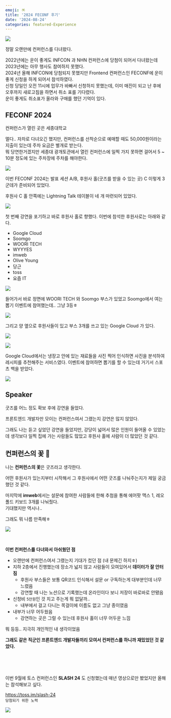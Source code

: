 ```yaml
---
emoji: 🪅
title: '2024 FECONF 후기'
date: '2024-08-24'
categories: featured-Experience
---
```


![](1.jpeg)

정말 오랜만에 컨퍼런스를 다녀왔다.

2022년에는 운이 좋게도 INFCON 과 NHN 컨퍼런스에 당첨이 되어서 다녀왔는데 2023년에는 아무 행사도 참여하지 못했다. <br/>
2024년 올해 INFCON에 당첨되지 못했지만 Frontend 컨퍼런스인 FECONF에 운이 좋게 신청을 하게 되어서 참석하였다. <br/>
신청 당일인 오전 11시에 업무가 바빠서 신청하지 못했는데, 이미 매진이 되고 난 후에 오후까지 새로고침을 하면서 취소 표를 기다렸다. <br/>
운이 좋게도 취소표가 올라와 구매를 했던 기억이 있다.

## FECONF 2024

컨퍼런스가 열린 곳은 세종대학교

멀다.. 자차로 다녀오긴 했지만, 컨퍼런스를 선착순으로 예매할 때도 50,000원이라는 지출이 있는데 주차 요금은 별개로 받는다. <br/>
뭐 당연한거겠지만 세종대 광개토관에서 열린 컨퍼런스에 일찍 가지 못하면 걸어서 5 ~ 10분 정도에 있는 주차장에 주차를 해야한다.

![](2.jpeg)

이번 FECONF 2024는 발표 세션 A/B, 후원사 홀(굿즈를 받을 수 있는 곳) C 이렇게 3군데가 준비되어 있었다. 

후원사 C 홀 안쪽에는 Lightning Talk 테이블이 네 개 마련되어 있었다.

![](3.jpeg)

첫 번째 강연을 포기하고 바로 후원사 홀로 향했다. 이번에 참석한 후원사로는 아래와 같다.

- Google Cloud
- Soomgo
- WOORI TECH
- WYYYES
- imweb
- Olive Young
- 당근
- toss
- 요즘 IT

![](4.jpeg)

들어가서 바로 정면에 WOORI TECH 와 Soomgo 부스가 있었고 Soomgo에서 여는 뽑기 이벤트에 참여했는데.. 그냥 3등ㅎ

![](7.jpeg)

그리고 양 옆으로 후원사들이 있고 부스 3개를 쓰고 있는 Google Cloud 가 있다.

![](5.jpeg)

![](6.jpeg)

Google Cloud에서는 냉장고 안에 있는 재료들을 사진 찍어 인식하면 사진을 분석하여 레시피를 추천해주는 서비스였다.
이벤트에 참여하면 뽑기를 할 수 있는데 거기서 스포츠 백을 받았다.

![](8.jpeg)

## Speaker

굿즈를 어느 정도 확보 후에 강연을 들었다. 

프론트엔드 개발자만 모이는 컨퍼런스여서 그랬는지 강연은 많지 않았다.

그래도 나는 듣고 싶었던 강연을 들었지만, 강당이 넓어서 많은 인원이 들어올 수 있었는데 생각보다 일찍 집에 가는 사람들도 많았고 후원사 홀에 사람이 더 많았던 것 같다.

## 컨퍼런스의 꽃 🌼

나는 **컨퍼런스의 꽃**은 굿즈라고 생각한다.

어떤 후원사가 있는지부터 시작해서 그 후원사에서 어떤 굿즈를 나눠주는지가 제일 궁금했던 것 같다.

마지막에 **imweb**에서는 설문에 참여한 사람들에 한해 추첨을 통해 에어팟 맥스 1, 레오폴드 키보드 3개를 나눠줬다. <br/>
기대했지만 역시나..<br/>

그래도 뭐 나름 만족해ㅎ

![](10.jpeg)

<br/>

**이번 컨퍼런스를 다녀와서 아쉬웠던 점**
- 오랜만에 컨퍼런스여서 그랬는지 기대가 컸던 점 (내 문제긴 하지ㅎ)
- 지하 2층에서 진행했는데 장소가 넓지 않고 사람들이 모여있어서 **데이터가 잘 안터짐**
  - 후원사 부스들은 보통 QR코드 인식해서 설문 or 구독하는게 대부분인데 너무 느렸음
  - 강연할 때 나는 노션으로 기록했는데 온라인이다 보니 저장이 바로바로 안됐음
- 신청비 `5만원`인 것 치고 주는게 뭐 없달까..
  - 내부에서 걸고 다니는 목걸이에 이름도 없고 그냥 종이였음
- 내부가 너무 어두웠음
  - 강연하는 곳은 그럴 수 있는데 후원사 홀이 너무 어두운 느낌

뭐 등등.. 지극히 개인적인 내 생각이었음

**그래도 같은 직군인 프론트엔드 개발자들끼리 모여서 컨퍼런스를 하니까 재밌었던 것 같았다.**

<br/>
<br/>
<br/>

이번 9월에 토스 컨퍼런스인 **SLASH 24** 도 신청했는데 매년 영상으로만 봤었지만 올해는 참석해보고 싶다.

https://toss.im/slash-24 <br/>
`당첨되기 위한 노력`

![](11.png)

```toc
```
